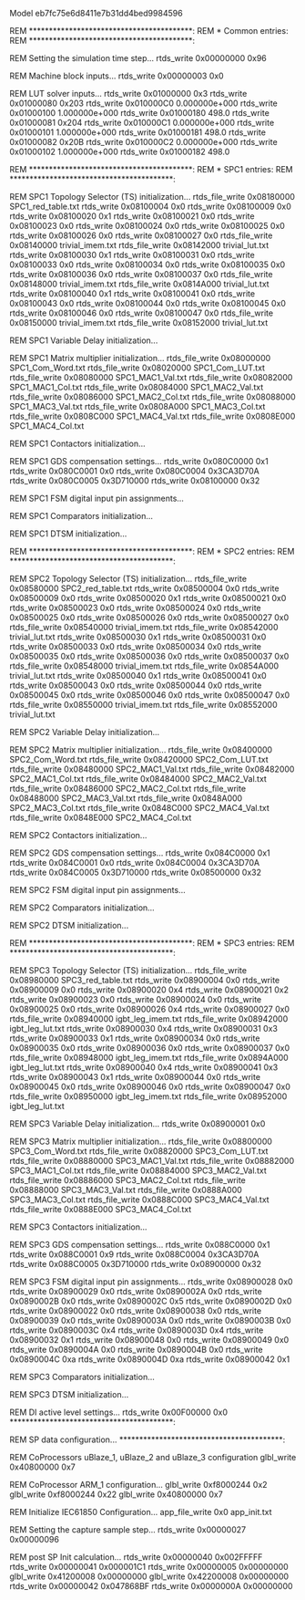 Model eb7fc75e6d8411e7b31dd4bed9984596 

REM *****************************************: 
REM * Common entries:
REM *****************************************:

REM Setting the simulation time step... 
rtds_write 0x00000000 0x96

REM Machine block inputs... 
rtds_write 0x00000003 0x0

REM LUT solver inputs... 
rtds_write 0x01000000 0x3
rtds_write 0x01000080 0x203
rtds_write 0x010000C0 0.000000e+000
rtds_write 0x01000100 1.000000e+000
rtds_write 0x01000180 498.0
rtds_write 0x01000081 0x204
rtds_write 0x010000C1 0.000000e+000
rtds_write 0x01000101 1.000000e+000
rtds_write 0x01000181 498.0
rtds_write 0x01000082 0x20B
rtds_write 0x010000C2 0.000000e+000
rtds_write 0x01000102 1.000000e+000
rtds_write 0x01000182 498.0

REM *****************************************: 
REM * SPC1 entries:
REM *****************************************:
 
REM SPC1 Topology Selector (TS) initialization... 
rtds_file_write 0x08180000 SPC1_red_table.txt
rtds_write 0x08100004 0x0
rtds_write 0x08100009 0x0
rtds_write 0x08100020 0x1
rtds_write 0x08100021 0x0
rtds_write 0x08100023 0x0
rtds_write 0x08100024 0x0
rtds_write 0x08100025 0x0
rtds_write 0x08100026 0x0
rtds_write 0x08100027 0x0
rtds_file_write 0x08140000 trivial_imem.txt 
rtds_file_write 0x08142000 trivial_lut.txt 
rtds_write 0x08100030 0x1
rtds_write 0x08100031 0x0
rtds_write 0x08100033 0x0
rtds_write 0x08100034 0x0
rtds_write 0x08100035 0x0
rtds_write 0x08100036 0x0
rtds_write 0x08100037 0x0
rtds_file_write 0x08148000 trivial_imem.txt 
rtds_file_write 0x0814A000 trivial_lut.txt 
rtds_write 0x08100040 0x1
rtds_write 0x08100041 0x0
rtds_write 0x08100043 0x0
rtds_write 0x08100044 0x0
rtds_write 0x08100045 0x0
rtds_write 0x08100046 0x0
rtds_write 0x08100047 0x0
rtds_file_write 0x08150000 trivial_imem.txt 
rtds_file_write 0x08152000 trivial_lut.txt 

REM SPC1 Variable Delay initialization... 

REM SPC1 Matrix multiplier initialization... 
rtds_file_write 0x08000000 SPC1_Com_Word.txt
rtds_file_write 0x08020000 SPC1_Com_LUT.txt
rtds_file_write 0x08080000 SPC1_MAC1_Val.txt
rtds_file_write 0x08082000 SPC1_MAC1_Col.txt
rtds_file_write 0x08084000 SPC1_MAC2_Val.txt
rtds_file_write 0x08086000 SPC1_MAC2_Col.txt
rtds_file_write 0x08088000 SPC1_MAC3_Val.txt
rtds_file_write 0x0808A000 SPC1_MAC3_Col.txt
rtds_file_write 0x0808C000 SPC1_MAC4_Val.txt
rtds_file_write 0x0808E000 SPC1_MAC4_Col.txt

REM SPC1 Contactors initialization... 

REM SPC1 GDS compensation settings... 
rtds_write 0x080C0000 0x1
rtds_write 0x080C0001 0x0
rtds_write 0x080C0004 0x3CA3D70A
rtds_write 0x080C0005 0x3D710000
rtds_write 0x08100000 0x32

REM SPC1 FSM digital input pin assignments... 

REM SPC1 Comparators initialization... 

REM SPC1 DTSM initialization... 

REM *****************************************: 
REM * SPC2 entries:
REM *****************************************:
 
REM SPC2 Topology Selector (TS) initialization... 
rtds_file_write 0x08580000 SPC2_red_table.txt
rtds_write 0x08500004 0x0
rtds_write 0x08500009 0x0
rtds_write 0x08500020 0x1
rtds_write 0x08500021 0x0
rtds_write 0x08500023 0x0
rtds_write 0x08500024 0x0
rtds_write 0x08500025 0x0
rtds_write 0x08500026 0x0
rtds_write 0x08500027 0x0
rtds_file_write 0x08540000 trivial_imem.txt 
rtds_file_write 0x08542000 trivial_lut.txt 
rtds_write 0x08500030 0x1
rtds_write 0x08500031 0x0
rtds_write 0x08500033 0x0
rtds_write 0x08500034 0x0
rtds_write 0x08500035 0x0
rtds_write 0x08500036 0x0
rtds_write 0x08500037 0x0
rtds_file_write 0x08548000 trivial_imem.txt 
rtds_file_write 0x0854A000 trivial_lut.txt 
rtds_write 0x08500040 0x1
rtds_write 0x08500041 0x0
rtds_write 0x08500043 0x0
rtds_write 0x08500044 0x0
rtds_write 0x08500045 0x0
rtds_write 0x08500046 0x0
rtds_write 0x08500047 0x0
rtds_file_write 0x08550000 trivial_imem.txt 
rtds_file_write 0x08552000 trivial_lut.txt 

REM SPC2 Variable Delay initialization... 

REM SPC2 Matrix multiplier initialization... 
rtds_file_write 0x08400000 SPC2_Com_Word.txt
rtds_file_write 0x08420000 SPC2_Com_LUT.txt
rtds_file_write 0x08480000 SPC2_MAC1_Val.txt
rtds_file_write 0x08482000 SPC2_MAC1_Col.txt
rtds_file_write 0x08484000 SPC2_MAC2_Val.txt
rtds_file_write 0x08486000 SPC2_MAC2_Col.txt
rtds_file_write 0x08488000 SPC2_MAC3_Val.txt
rtds_file_write 0x0848A000 SPC2_MAC3_Col.txt
rtds_file_write 0x0848C000 SPC2_MAC4_Val.txt
rtds_file_write 0x0848E000 SPC2_MAC4_Col.txt

REM SPC2 Contactors initialization... 

REM SPC2 GDS compensation settings... 
rtds_write 0x084C0000 0x1
rtds_write 0x084C0001 0x0
rtds_write 0x084C0004 0x3CA3D70A
rtds_write 0x084C0005 0x3D710000
rtds_write 0x08500000 0x32

REM SPC2 FSM digital input pin assignments... 

REM SPC2 Comparators initialization... 

REM SPC2 DTSM initialization... 

REM *****************************************: 
REM * SPC3 entries:
REM *****************************************:
 
REM SPC3 Topology Selector (TS) initialization... 
rtds_file_write 0x08980000 SPC3_red_table.txt
rtds_write 0x08900004 0x0
rtds_write 0x08900009 0x0
rtds_write 0x08900020 0x4
rtds_write 0x08900021 0x2
rtds_write 0x08900023 0x0
rtds_write 0x08900024 0x0
rtds_write 0x08900025 0x0
rtds_write 0x08900026 0x4
rtds_write 0x08900027 0x0
rtds_file_write 0x08940000 igbt_leg_imem.txt 
rtds_file_write 0x08942000 igbt_leg_lut.txt 
rtds_write 0x08900030 0x4
rtds_write 0x08900031 0x3
rtds_write 0x08900033 0x1
rtds_write 0x08900034 0x0
rtds_write 0x08900035 0x0
rtds_write 0x08900036 0x0
rtds_write 0x08900037 0x0
rtds_file_write 0x08948000 igbt_leg_imem.txt 
rtds_file_write 0x0894A000 igbt_leg_lut.txt 
rtds_write 0x08900040 0x4
rtds_write 0x08900041 0x3
rtds_write 0x08900043 0x1
rtds_write 0x08900044 0x0
rtds_write 0x08900045 0x0
rtds_write 0x08900046 0x0
rtds_write 0x08900047 0x0
rtds_file_write 0x08950000 igbt_leg_imem.txt 
rtds_file_write 0x08952000 igbt_leg_lut.txt 

REM SPC3 Variable Delay initialization... 
rtds_write 0x08900001 0x0

REM SPC3 Matrix multiplier initialization... 
rtds_file_write 0x08800000 SPC3_Com_Word.txt
rtds_file_write 0x08820000 SPC3_Com_LUT.txt
rtds_file_write 0x08880000 SPC3_MAC1_Val.txt
rtds_file_write 0x08882000 SPC3_MAC1_Col.txt
rtds_file_write 0x08884000 SPC3_MAC2_Val.txt
rtds_file_write 0x08886000 SPC3_MAC2_Col.txt
rtds_file_write 0x08888000 SPC3_MAC3_Val.txt
rtds_file_write 0x0888A000 SPC3_MAC3_Col.txt
rtds_file_write 0x0888C000 SPC3_MAC4_Val.txt
rtds_file_write 0x0888E000 SPC3_MAC4_Col.txt

REM SPC3 Contactors initialization... 

REM SPC3 GDS compensation settings... 
rtds_write 0x088C0000 0x1
rtds_write 0x088C0001 0x9
rtds_write 0x088C0004 0x3CA3D70A
rtds_write 0x088C0005 0x3D710000
rtds_write 0x08900000 0x32

REM SPC3 FSM digital input pin assignments... 
rtds_write 0x08900028 0x0 
rtds_write 0x08900029 0x0 
rtds_write 0x0890002A 0x0 
rtds_write 0x0890002B 0x0 
rtds_write 0x0890002C 0x5 
rtds_write 0x0890002D 0x0 
rtds_write 0x08900022 0x0 
rtds_write 0x08900038 0x0 
rtds_write 0x08900039 0x0 
rtds_write 0x0890003A 0x0 
rtds_write 0x0890003B 0x0 
rtds_write 0x0890003C 0x4 
rtds_write 0x0890003D 0x4 
rtds_write 0x08900032 0x1 
rtds_write 0x08900048 0x0 
rtds_write 0x08900049 0x0 
rtds_write 0x0890004A 0x0 
rtds_write 0x0890004B 0x0 
rtds_write 0x0890004C 0xa 
rtds_write 0x0890004D 0xa 
rtds_write 0x08900042 0x1 

REM SPC3 Comparators initialization... 

REM SPC3 DTSM initialization... 

REM DI active level settings... 
rtds_write 0x00F00000 0x0 
*****************************************:


REM SP data configuration...
*****************************************:


REM CoProcessors uBlaze_1, uBlaze_2 and uBlaze_3 configuration
glbl_write 0x40800000 0x7


REM CoProcessor ARM_1 configuration...
glbl_write 0xf8000244 0x2
glbl_write 0xf8000244 0x22
glbl_write 0x40800000 0x7


REM Initialize IEC61850 Configuration...
app_file_write 0x0 app_init.txt


REM Setting the capture sample step...
rtds_write 0x00000027 0x00000096


REM post SP Init calculation...
rtds_write 0x00000040 0x002FFFFF
rtds_write 0x00000041 0x000001C1
rtds_write 0x00000005 0x00000000
glbl_write 0x41200008 0x00000000
glbl_write 0x42200008 0x00000000
rtds_write 0x00000042 0x047868BF
rtds_write 0x0000000A 0x00000000
